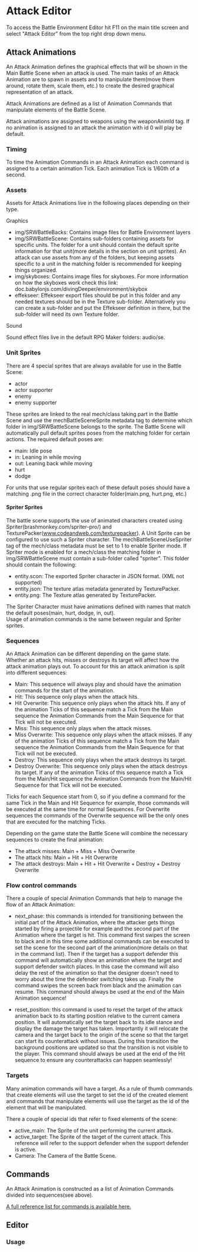 # Attack Editor
To access the Battle Environment Editor hit F11 on the main title screen and select "Attack Editor" from the top right drop down menu.

## Attack Animations

An Attack Animation defines the graphical effects that will be shown in the Main Battle Scene when an attack is used. The main tasks of an Attack Animation are to spawn in assets and to manipulate them(move them around, rotate them, scale them, etc.) to create the desired graphical representation of an attack. 

Attack Animations are defined as a list of Animation Commands that manipulate elements of the Battle Scene.

Attack animations are assigned to weapons using the weaponAnimId tag. If no animation is assigned to an attack the animation with id 0 will play be default.

### Timing

To time the Animation Commands in an Attack Animation each command is assigned to a certain animation Tick. Each animation Tick is 1/60th of a second.

### Assets

Assets for Attack Animations live in the following places depending on their type.

Graphics

* img/SRWBattleBacks: Contains image files for Battle Environment layers
* img/SRWBattleScene: Contains sub-folders containing assets for specific units. The folder for a unit should contain the default sprite information for that unit(more details in the section on unit sprites). An attack can use assets from any of the folders, but keeping assets specific to a unit in the matching folder is recommended for keeping things organized.
* img/skyboxes: Contains image files for skyboxes. For more information on how the skyboxes work check this link: doc.babylonjs.com/divingDeeper/environment/skybox
* effekseer: Effekseer export files should be put in this folder and any needed textures should be in the Texture sub-folder. Alternatively you can create a sub-folder and put the Effekseer definition in there, but the sub-folder will need its own Texture folder.

Sound

Sound effect files live in the default RPG Maker folders: audio/se.

### Unit Sprites

There are 4 special sprites that are always available for use in the Battle Scene:

* actor
* actor supporter
* enemy
* enemy supporter

These sprites are linked to the real mech/class taking part in the Battle Scene and use the mechBattleSceneSprite metadata tag to determine which folder in img/SRWBattleScene belongs to the sprite. The Battle Scene will automatically pull default sprites poses from the matching folder for certain actions. The required default poses are:

* main: Idle pose
* in: Leaning in while moving
* out: Leaning back while moving
* hurt
* dodge

For units that use regular sprites each of these default poses should have a matching .png file in the correct character folder(main.png, hurt.png, etc.)

#### Spriter Sprites

The battle scene supports the use of animated characters created using Spriter(brashmonkey.com/spriter-pro/) and TexturePacker(www.codeandweb.com/texturepacker). A Unit Sprite can be configured to use such a Spriter character. The mechBattleSceneUseSpriter tag of the mech/class metadata must be set to 1 to enable Spriter mode. If Spriter mode is enabled for a mech/class the matching folder in img/SRWBattleScene must contain a sub-folder called "spriter".
This folder should contain the following:

* entity.scon: The exported Spriter character in JSON format. (XML not supported)
* entity.json: The texture atlas metadata generated by TexturePacker.
* entity.png: The Texture atlas generated by TexturePacker.

The Spriter Character must have animations defined with names that match the default poses(main, hurt, dodge, in, out).  
Usage of animation commands is the same between regular and Spriter sprites.

### Sequences

An Attack Animation can be different depending on the game state. Whether an attack hits, misses or destroys its target will affect how the attack animation plays out. To account for this an attack animation is split into different sequences:

* Main: This sequence will always play and should have the animation commands for the start of the animation.
* Hit: This sequence only plays when the attack hits.
* Hit Overwrite: This sequence only plays when the attack hits. If any of the animation Ticks of this sequence match a Tick from the Main sequence the Animation Commands from the Main Sequence for that Tick will not be executed.
* Miss: This sequence only plays when the attack misses.
* Miss Overwrite: This sequence only plays when the attack misses. If any of the animation Ticks of this sequence match a Tick from the Main sequence the Animation Commands from the Main Sequence for that Tick will not be executed.
* Destroy: This sequence only plays when the attack destroys its target.
* Destroy Overwrite: This sequence only plays when the attack destroys its target. If any of the animation Ticks of this sequence match a Tick from the Main/Hit sequence the Animation Commands from the Main/Hit Sequence for that Tick will not be executed.

Ticks for each Sequence start from 0, so if you define a command for the same Tick in the Main and Hit Sequence for example, those commands will be executed at the same time for normal Sequences. For Overwrite sequences the commands of the Overwrite sequence will be the only ones that are executed for the matching Ticks.

Depending on the game state the Battle Scene will combine the necessary sequences to create the final animation:

* The attack misses: Main + Miss + Miss Overwrite
* The attack hits: Main + Hit + Hit Overwrite
* The attack destroys: Main + Hit + Hit Overwrite + Destroy + Destroy Overwrite

### Flow control commands

There a couple of special Animation Commands that help to manage the flow of an Attack Animation:

* next\_phase: this commands is intended for transitioning between the initial part of the Attack Animation, where the attacker gets things started by firing a projectile for example and the second part of the Animation where the target is hit. This command first swipes the screen to black and in this time some additional commands can be executed to set the scene for the second part of the animation(more details on that in the command list). Then if the target has a support defender this command will automatically show an animation where the target and support defender switch places. In this case the command will also delay the rest of the animation so that the designer doesn't need to worry about the time the defender switching takes up. Finally the command swipes the screen back from black and the animation can resume. This command should always be used at the end of the Main Animation sequence!

* reset_position: this command is used to reset the target of the attack animation back to its starting position relative to the current camera position. It will automatically set the target back to its idle stance and display the damage the target has taken. Importantly it will relocate the camera and the target back to the origin of the scene so that the target can start its counterattack without issues. During this transition the background positions are updated so that the transition is not visible to the player. This command should always be used at the end of the Hit sequence to ensure any counterattacks can happen seamlessly! 

### Targets

Many animation commands will have a target. As a rule of thumb commands that create elements will use the target to set the id of the created element and commands that manipulate elements will use the target as the id of the element that will be manipulated.

There a couple of special ids that refer to fixed elements of the scene:

* active\_main: The Sprite of the unit performing the current attack.
* active\_target: The Sprite of the target of the current attack. This reference will refer to the support defender when the support defender is active.
* Camera: The Camera of the Battle Scene.

## Commands

An Attack Animation is constructed as a list of Animation Commands divided into sequences(see above).

[A full reference list for commands is available here.](battle_animation_commands.md)

## Editor

### Usage




